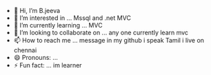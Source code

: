 - 👋 Hi, I’m B.jeeva
- 👀 I’m interested in ... Mssql and .net MVC 
- 🌱 I’m currently learning ... MVC
- 💞️ I’m looking to collaborate on ... any one currently learn mvc 
- 📫 How to reach me ... message in my github i speak Tamil i live on chennai
- 😄 Pronouns: ...
- ⚡ Fun fact: ... im  learner 

<!---
Bjeeva2024/Bjeeva2024 is a ✨ special ✨ repository because its `README.md` (this file) appears on your GitHub profile.
You can click the Preview link to take a look at your changes.
--->
